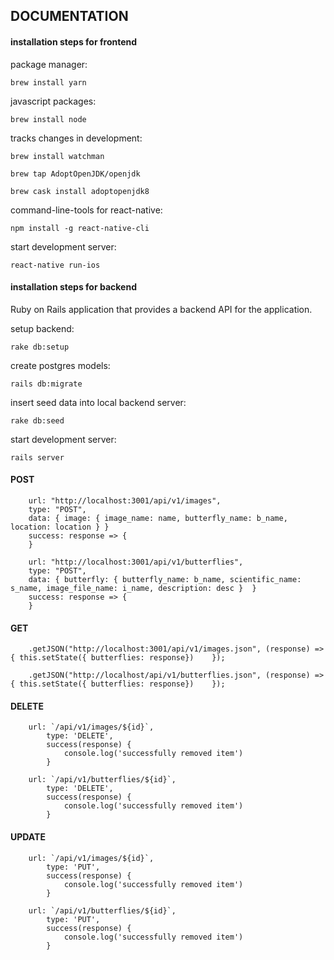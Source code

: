 ## DOCUMENTATION 

#### __installation steps for frontend__

package manager:
	
`brew install yarn`

javascript packages:
	
`brew install node`

tracks changes in development:
	
`brew install watchman`

`brew tap AdoptOpenJDK/openjdk`

`brew cask install adoptopenjdk8`

command-line-tools for react-native:
	
`npm install -g react-native-cli`

start development server:

`react-native run-ios`


#### __installation steps for backend__

Ruby on Rails application that provides a backend API for the application.

setup backend:

`rake db:setup`

create postgres models:	

`rails db:migrate`

insert seed data into local backend server:

`rake db:seed`

start development server:

`rails server`

#### POST

```
	url: "http://localhost:3001/api/v1/images",
	type: "POST",
	data: { image: { image_name: name, butterfly_name: b_name, location: location }	}
	success: response => {
	}
```

```
	url: "http://localhost:3001/api/v1/butterflies",
	type: "POST",
	data: { butterfly: { butterfly_name: b_name, scientific_name: s_name, image_file_name: i_name, description: desc }	}
	success: response => {
	}
```

#### GET

```
	.getJSON("http://localhost:3001/api/v1/images.json", (response) => { this.setState({ butterflies: response})	});
	
	.getJSON("http://localhost/api/v1/butterflies.json", (response) => { this.setState({ butterflies: response})	});
```

#### DELETE

```
	url: `/api/v1/images/${id}`,
        type: 'DELETE',
        success(response) {
            console.log('successfully removed item')
        }
```


```
	url: `/api/v1/butterflies/${id}`,
        type: 'DELETE',
        success(response) {
            console.log('successfully removed item')
        }
```

#### UPDATE

```
	url: `/api/v1/images/${id}`,
        type: 'PUT',
        success(response) {
            console.log('successfully removed item')
        }
```

```
	url: `/api/v1/butterflies/${id}`,
        type: 'PUT',
        success(response) {
            console.log('successfully removed item')
        }
```



